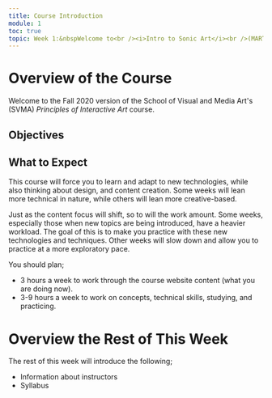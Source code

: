 ```yaml
---
title: Course Introduction
module: 1
toc: true
topic: Week 1:&nbspWelcome to<br /><i>Intro to Sonic Art</i><br />(MART 245)
---
```




# Overview of the Course

Welcome to the Fall 2020 version of the School of Visual and Media Art's (SVMA) _Principles of Interactive Art_ course.


## Objectives




## What to Expect

This course will force you to learn and adapt to new technologies, while also thinking about design, and content creation. Some weeks will lean more technical in nature, while others will lean more creative-based.

Just as the content focus will shift, so to will the work amount. Some weeks, especially those when new topics are being introduced, have a heavier workload. The goal of this is to make you practice with these new technologies and techniques. Other weeks will slow down and allow you to practice at a more exploratory pace.

You should plan;

- 3 hours a week to work through the course website content (what you are doing now).
- 3-9 hours a week to work on concepts, technical skills, studying, and practicing.



# Overview the Rest of This Week

The rest of this week will introduce the following;

- Information about instructors
- Syllabus
